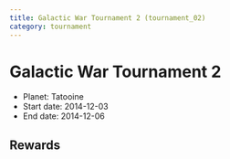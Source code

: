 ```yaml
---
title: Galactic War Tournament 2 (tournament_02)
category: tournament
---
```

# Galactic War Tournament 2

  * Planet: Tatooine
  * Start date: 2014-12-03
  * End date: 2014-12-06

## Rewards

